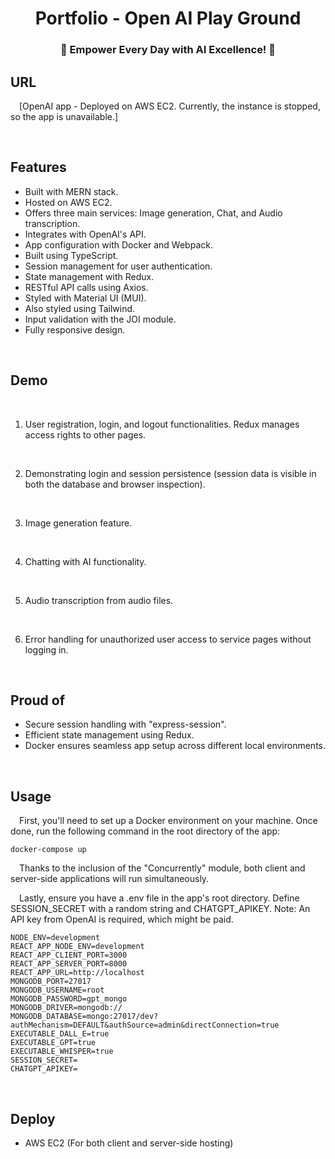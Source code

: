 <h1 align="center">
Portfolio - Open AI Play Ground
</h1>
<h3 align="center">
🤖  Empower Every Day with AI Excellence! 🚀
</h3>

<p align="right"> 

</p>

## URL

&emsp;[OpenAI app - Deployed on AWS EC2. Currently, the instance is stopped, so the app is unavailable.]



<br>

## Features

- Built with MERN stack.
- Hosted on AWS EC2.
- Offers three main services: Image generation, Chat, and Audio transcription.
- Integrates with OpenAI's API.
- App configuration with Docker and Webpack.
- Built using TypeScript.
- Session management for user authentication.
- State management with Redux.
- RESTful API calls using Axios.
- Styled with Material UI (MUI).
- Also styled using Tailwind.
- Input validation with the JOI module.
- Fully responsive design.

<br>

## Demo

<br>

1. User registration, login, and logout functionalities. Redux manages access rights to other pages.  
<!-- <div align="center">
	<video width="900" height="auto" controls>
		<source src="public/demo/01_signup.mp4" type="video/mp4">
		Your browser does not support the video tag.
	</video>
</div> -->

<br>

2. Demonstrating login and session persistence (session data is visible in both the database and browser inspection).
<!-- <div align="center">
	<video width="900" height="auto" controls>
		<source src="public/demo/02_login_session.mp4" type="video/mp4">
		Your browser does not support the video tag.
	</video>
</div> -->

<br>

3. Image generation feature.
<!-- <div align="center">
	<video width="900" height="auto" controls>
		<source src="public/demo/03_image_generator.mp4" type="video/mp4">
		Your browser does not support the video tag.
	</video>
</div> -->

<br>

4. Chatting with AI functionality.
<!-- <div align="center">
	<video width="900" height="auto" controls>
		<source src="public/demo/04_gpt_handler.mp4" type="video/mp4">
		Your browser does not support the video tag.
	</video>
</div> -->

<br>

5. Audio transcription from audio files.
<!-- <div align="center">
	<video width="900" height="auto" controls>
		<source src="public/demo/05_audio_scriptor.mp4" type="video/mp4">
		Your browser does not support the video tag.
	</video>
</div> -->

<br>

6. Error handling for unauthorized user access to service pages without logging in.
<!-- <div align="center">
	<video width="900" height="auto" controls>
		<source src="public/demo/06_error_page.mp4" type="video/mp4">
		Your browser does not support the video tag.
	</video>
</div> -->

<br>

## Proud of

- Secure session handling with "express-session".
- Efficient state management using Redux.
- Docker ensures seamless app setup across different local environments.

<br>

## Usage

&emsp;First, you'll need to set up a Docker environment on your machine. Once done, run the following command in the root directory of the app:

```
docker-compose up
```

&emsp;Thanks to the inclusion of the "Concurrently" module, both client and server-side applications will run simultaneously.

&emsp;Lastly, ensure you have a .env file in the app's root directory. Define SESSION_SECRET with a random string and CHATGPT_APIKEY. Note: An API key from OpenAI is required, which might be paid.

```
NODE_ENV=development
REACT_APP_NODE_ENV=development
REACT_APP_CLIENT_PORT=3000
REACT_APP_SERVER_PORT=8000
REACT_APP_URL=http://localhost
MONGODB_PORT=27017
MONGODB_USERNAME=root
MONGODB_PASSWORD=gpt_mongo
MONGODB_DRIVER=mongodb://
MONGODB_DATABASE=mongo:27017/dev?authMechanism=DEFAULT&authSource=admin&directConnection=true
EXECUTABLE_DALL_E=true
EXECUTABLE_GPT=true
EXECUTABLE_WHISPER=true
SESSION_SECRET=
CHATGPT_APIKEY=

```

<br>

## Deploy

- AWS EC2 (For both client and server-side hosting)